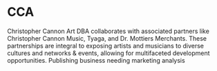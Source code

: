 # CCA
Christopher Cannon Art DBA collaborates with associated partners like Christopher Cannon Music, Tyaga, and Dr. Mottiers Merchants. These partnerships are integral to exposing artists and musicians to diverse cultures and networks &amp; events, allowing for multifaceted development opportunities. Publishing business needing marketing analysis
